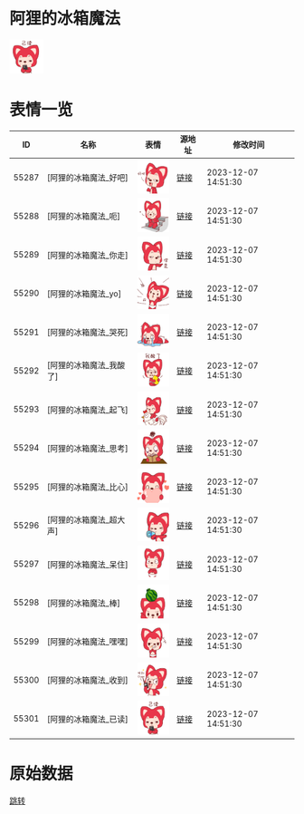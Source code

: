 # 阿狸的冰箱魔法

<img src="./cover.png" height="60" alt="cover" />

# 表情一览

|ID|名称|表情|源地址|修改时间|
|----|----|----|----|----|
|55287|[阿狸的冰箱魔法_好吧]|<img src="./pic/055287_%5B阿狸的冰箱魔法_好吧%5D.png" height="60" alt="好吧"/>|[链接](https://i0.hdslb.com/bfs/garb/1accb54a60ca8da4ad25a8bbb4308b2e2a53a70f.png)|2023-12-07 14:51:30|
|55288|[阿狸的冰箱魔法_呃]|<img src="./pic/055288_%5B阿狸的冰箱魔法_呃%5D.png" height="60" alt="呃"/>|[链接](https://i0.hdslb.com/bfs/garb/1c1d6a10fd4362810b49f4188c096cbfd384f8ba.png)|2023-12-07 14:51:30|
|55289|[阿狸的冰箱魔法_你走]|<img src="./pic/055289_%5B阿狸的冰箱魔法_你走%5D.png" height="60" alt="你走"/>|[链接](https://i0.hdslb.com/bfs/garb/d1cd25c8cbeaed32256c2c8069f09651cfd4aa18.png)|2023-12-07 14:51:30|
|55290|[阿狸的冰箱魔法_yo]|<img src="./pic/055290_%5B阿狸的冰箱魔法_yo%5D.png" height="60" alt="yo"/>|[链接](https://i0.hdslb.com/bfs/garb/2e583533dafde53f8afa8c3b6a82efccc379b2a7.png)|2023-12-07 14:51:30|
|55291|[阿狸的冰箱魔法_哭死]|<img src="./pic/055291_%5B阿狸的冰箱魔法_哭死%5D.png" height="60" alt="哭死"/>|[链接](https://i0.hdslb.com/bfs/garb/2a744a76b5585304bd3cabf1f2f4110b9e2feb76.png)|2023-12-07 14:51:30|
|55292|[阿狸的冰箱魔法_我酸了]|<img src="./pic/055292_%5B阿狸的冰箱魔法_我酸了%5D.png" height="60" alt="我酸了"/>|[链接](https://i0.hdslb.com/bfs/garb/665e05e69404a1eec35c86cae829461a30f39df0.png)|2023-12-07 14:51:30|
|55293|[阿狸的冰箱魔法_起飞]|<img src="./pic/055293_%5B阿狸的冰箱魔法_起飞%5D.png" height="60" alt="起飞"/>|[链接](https://i0.hdslb.com/bfs/garb/401d6c03cfe249e5a737aea4e93c69723707481e.png)|2023-12-07 14:51:30|
|55294|[阿狸的冰箱魔法_思考]|<img src="./pic/055294_%5B阿狸的冰箱魔法_思考%5D.png" height="60" alt="思考"/>|[链接](https://i0.hdslb.com/bfs/garb/0362487e85645287d0cb7d8edf2e04cc11612b42.png)|2023-12-07 14:51:30|
|55295|[阿狸的冰箱魔法_比心]|<img src="./pic/055295_%5B阿狸的冰箱魔法_比心%5D.png" height="60" alt="比心"/>|[链接](https://i0.hdslb.com/bfs/garb/9a5d152b0f7a18ca2af984b86b8f7148e91c1cad.png)|2023-12-07 14:51:30|
|55296|[阿狸的冰箱魔法_超大声]|<img src="./pic/055296_%5B阿狸的冰箱魔法_超大声%5D.png" height="60" alt="超大声"/>|[链接](https://i0.hdslb.com/bfs/garb/784d2b4ae170aa2dbe3c60aa8257987f1daf75d9.png)|2023-12-07 14:51:30|
|55297|[阿狸的冰箱魔法_呆住]|<img src="./pic/055297_%5B阿狸的冰箱魔法_呆住%5D.png" height="60" alt="呆住"/>|[链接](https://i0.hdslb.com/bfs/garb/a2c6220eedbfdaf137d5410e878a80907642d523.png)|2023-12-07 14:51:30|
|55298|[阿狸的冰箱魔法_棒]|<img src="./pic/055298_%5B阿狸的冰箱魔法_棒%5D.png" height="60" alt="棒"/>|[链接](https://i0.hdslb.com/bfs/garb/dc7b748c324ac251f3f1b2805db9af07a33b923b.png)|2023-12-07 14:51:30|
|55299|[阿狸的冰箱魔法_嘿嘿]|<img src="./pic/055299_%5B阿狸的冰箱魔法_嘿嘿%5D.png" height="60" alt="嘿嘿"/>|[链接](https://i0.hdslb.com/bfs/garb/2d25a0a4fdddde67d277a72005e7e32170d66d9d.png)|2023-12-07 14:51:30|
|55300|[阿狸的冰箱魔法_收到]|<img src="./pic/055300_%5B阿狸的冰箱魔法_收到%5D.png" height="60" alt="收到"/>|[链接](https://i0.hdslb.com/bfs/garb/bc19b1d44edf34536e5be59518500d21437ec388.png)|2023-12-07 14:51:30|
|55301|[阿狸的冰箱魔法_已读]|<img src="./pic/055301_%5B阿狸的冰箱魔法_已读%5D.png" height="60" alt="已读"/>|[链接](https://i0.hdslb.com/bfs/garb/6e76c2522d8bea2b39280ba8513434facc6ed53a.png)|2023-12-07 14:51:30|

# 原始数据

[跳转](./raw.json)

